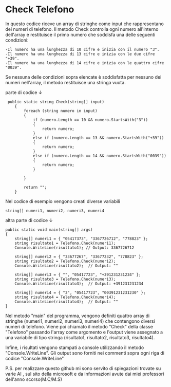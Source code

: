 # Check Telefono

In questo codice riceve un array di stringhe come input che rappresentano dei numeri di telefono. 
Il metodo Check controlla ogni numero all'interno dell'array e restituisce il primo numero che soddisfa una delle seguenti condizioni:

    -Il numero ha una lunghezza di 10 cifre e inizia con il numero "3".
    -Il numero ha una lunghezza di 13 cifre e inizia con le due cifre "+39".
    -Il numero ha una lunghezza di 14 cifre e inizia con le quattro cifre "0039".
    
Se nessuna delle condizioni sopra elencate è soddisfatta per nessuno dei numeri nell'array, il metodo restituisce una stringa vuota.

parte di codice
↓

     public static string Check(string[] input)
        {
            foreach (string numero in input)
            {
                if (numero.Length == 10 && numero.StartsWith("3"))
                {
                    return numero;
                }
                else if (numero.Length == 13 && numero.StartsWith("+39"))
                {
                    return numero;
                }
                else if (numero.Length == 14 && numero.StartsWith("0039"))
                {
                    return numero;
                }
            
            }

            return "";
        }


Nel codice di esempio vengono creati diverse variabili 

    string[] numeri1, numeri2, numeri3, numeri4 
altra parte di codice
↓

    public static void main(string[] args)
    {
        string[] numeri1 = { "05417373", "3367726712", "778823" };
        string risultato1 = Telefono.Check(numeri1);
        Console.WriteLine(risultato1); // Output: 3367726712

        string[] numeri2 = { "33677267", "33677232", "778823" };
        string risultato2 = Telefono.Check(numeri2);
        Console.WriteLine(risultato2);  // Output: ""

        string[] numeri3 = { "", "05417723", "+391231231234" };
        string risultato3 = Telefono.Check(numeri3);
        Console.WriteLine(risultato3);  // Output: +391231231234

        string[] numeri4 = { "3", "05417723", "00391231231230" };
        string risultato4 = Telefono.Check(numeri4);
        Console.WriteLine(risultato4);  // Output: ""
    }



    

Nel metodo "main" del programma, vengono definiti quattro array di stringhe (numeri1, numeri2, numeri3, numeri4) che contengono diversi numeri di telefono. Viene poi chiamato il metodo "Check" della classe "Telefono" passando l'array come argomento e l'output viene assegnato a una variabile di tipo stringa (risultato1, risultato2, risultato3, risultato4).

Infine, i risultati vengono stampati a console utilizzando il metodo "Console.WriteLine". Gli output sono forniti nei commenti sopra ogni riga di codice "Console.WriteLine"

P.S.
per realizzare questo github mi sono servito di spiegazioni trovate su varie AI , sul sito della microsoft e da informazioni avute dai miei professori dell'anno scorso(M.C/M.S)
